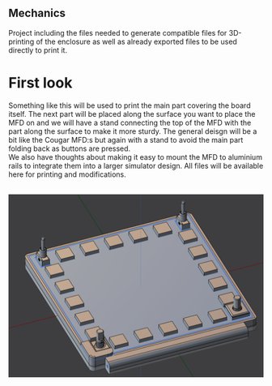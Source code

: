 ## Mechanics

Project including the files needed to generate compatible files for 3D-printing of the enclosure as well as
already exported files to be used directly to print it.

# First look
Something like this will be used to print the main part covering the board itself. The next part will be placed along the surface you want to place the MFD on and we will have a stand connecting the top of the MFD with the part along the surface to make it more sturdy. The general deisgn will be a bit like the Cougar MFD:s but again with a stand to avoid the main part folding back as buttons are pressed.<br>
We also have thoughts about making it easy to mount the MFD to aluminium rails to integrate them into a larger simulator design. All files will be available here for printing and modifications.<br><br>

![image](https://github.com/exyn/FS-MFD/blob/main/Misc/FS-MFD%20Mechanics%20Part.png)
